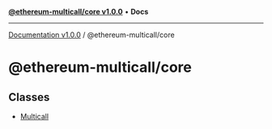 [**@ethereum-multicall/core v1.0.0**](README.md) • **Docs**

***

[Documentation v1.0.0](../../packages.md) / @ethereum-multicall/core

# @ethereum-multicall/core

## Classes

- [Multicall](classes/Multicall.md)
